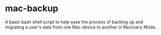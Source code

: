 # mac-backup

A basic bash shell script to help ease the process of backing up and migrating a user's data from one Mac device to another in Recovery Mode.
